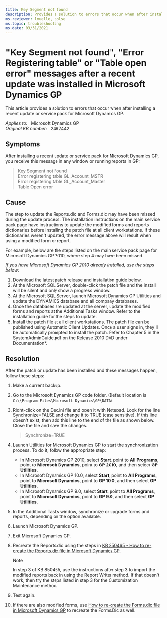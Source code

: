 ```yaml
---
title: Key Segment not found
description: Provides a solution to errors that occur when after installing a recent update or service pack for Microsoft Dynamics GP.
ms.reviewer: lmuelle, jolse
ms.topic: troubleshooting
ms.date: 03/31/2021
---
```

# "Key Segment not found", "Error Registering table" or "Table open error" messages after a recent update was installed in Microsoft Dynamics GP

This article provides a solution to errors that occur when after installing a recent update or service pack for Microsoft Dynamics GP.

_Applies to:_ &nbsp; Microsoft Dynamics GP  
_Original KB number:_ &nbsp; 2492442

## Symptoms

After installing a recent update or service pack for Microsoft Dynamics GP, you receive this message in any window or running reports in GP:

> Key Segment not Found  
Error registering table GL_Account_MSTR  
Error registering table GL_Account_Master  
Table Open error

## Cause

The step to update the Reports.dic and Forms.dic may have been missed during the update process. The installation instructions on the main service pack page have instructions to update the modified forms and reports dictionaries before installing the patch file at all client workstations. If these dictionaries weren't updated, the error message above will result when using a modified form or report.

For example, below are the steps listed on the main service pack page for Microsoft Dynamics GP 2010, where step 4 may have been missed.

*If you have Microsoft Dynamics GP 2010 already installed, use the steps below:*

1. Download the latest patch release and installation guide below.
2. At the Microsoft SQL Server, double-click the patch file and the install will be silent and only show a progress window.
3. At the Microsoft SQL Server, launch Microsoft Dynamics GP Utilities and update the DYNAMICS database and all company databases.
4. Once the databases are updated at the server, update the modified forms and reports at the Additional Tasks window. Refer to the installation guide for the steps to update.
5. Install the patch file at all client workstations. The patch file can be published using Automatic Client Updates. Once a user signs in, they'll be automatically prompted to install the patch. Refer to Chapter 5 in the SystemAdminGuide.pdf on the Release 2010 DVD under Documentation*.

## Resolution

After the patch or update has been installed and these messages happen, follow these steps:

1. Make a current backup.

2. Go to the Microsoft Dynamics GP code folder. (Default location is `C:\\Program Files\Microsoft Dynamics\GP\DATA`)

3. Right-click on the Dex.ini file and open it with Notepad. Look for the line Synchronize=FALSE and change it to TRUE (case sensitive). If this line doesn't exist, then add this line to the end of the file as shown below. Close the file and save the changes.

    > Synchronize=TRUE

4. Launch Utilities for Microsoft Dynamics GP to start the synchronization process. To do it, follow the appropriate step:

    - In Microsoft Dynamics GP 2010, select **Start**, point to **All Programs**, point to **Microsoft Dynamics**, point to **GP 2010**, and then select **GP Utilities**.
    - In Microsoft Dynamics GP 10.0, select **Start**, point to **All Programs**, point to **Microsoft Dynamics**, point to **GP 10.0**, and then select **GP Utilities**.
    - In Microsoft Dynamics GP 9.0, select **Start**, point to **All Programs**, point to **Microsoft Dynamics**, point to **GP 9.0**, and then select **GP Utilities**.

5. In the Additional Tasks window, synchronize or upgrade forms and reports, depending on the option available.

6. Launch Microsoft Dynamics GP.

7. Exit Microsoft Dynamics GP.

8. Recreate the Reports.dic using the steps in [KB 850465 - How to re-create the Reports.dic file in Microsoft Dynamics GP](https://support.microsoft.com/help/850465).

    > [!NOTE]
    > In step 3 of KB 850465, use the instructions after step 3 to import the modified reports back in using the Report Writer method. If that doesn't work, then try the steps listed in step 3 for the Customization Maintenance method.

9. Test again.

10. If there are also modified forms, use [How to re-create the Forms.dic file in Microsoft Dynamics GP](https://support.microsoft.com/help/951767) to recreate the Forms.Dic as well.
